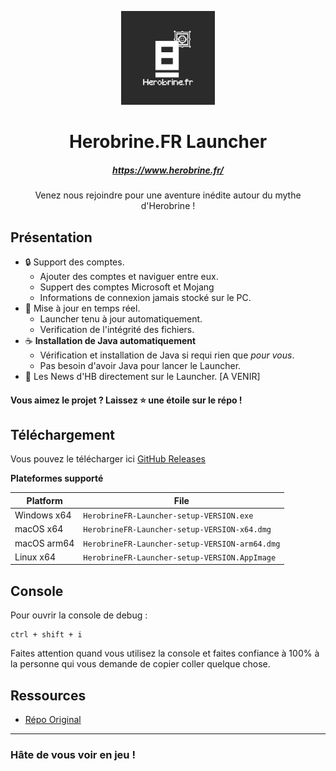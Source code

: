 <p align="center"><img src="./app/assets/images/icon.jpg" width="150px" height="150px" alt="aventium softworks"></p>

<h1 align="center">Herobrine.FR Launcher</h1>

<em><h5 align="center">https://www.herobrine.fr/</h5></em>

<p align="center">Venez nous rejoindre pour une aventure inédite autour du mythe d'Herobrine !</p>

## Présentation

* 🔒 Support des comptes.
  * Ajouter des comptes et naviguer entre eux.
  * Suppert des comptes Microsoft et Mojang
  * Informations de connexion jamais stocké sur le PC.
* 📂 Mise à jour en temps réel.
  * Launcher tenu à jour automatiquement.
  * Verification de l'intégrité des fichiers.
* ☕ **Installation de Java automatiquement**
  * Vérification et installation de Java si requi rien que *pour vous*.
  * Pas besoin d'avoir Java pour lancer le Launcher.
* 📰 Les News d'HB directement sur le Launcher. [A VENIR]

#### Vous aimez le projet ? Laissez ⭐ une étoile sur le répo !

## Téléchargement

Vous pouvez le télécharger ici [GitHub Releases](https://github.com/rhenar0/HBLauncher/releases)

**Plateformes supporté**

| Platform | File |
| -------- | ---- |
| Windows x64 | `HerobrineFR-Launcher-setup-VERSION.exe` |
| macOS x64 | `HerobrineFR-Launcher-setup-VERSION-x64.dmg` |
| macOS arm64 | `HerobrineFR-Launcher-setup-VERSION-arm64.dmg` |
| Linux x64 | `HerobrineFR-Launcher-setup-VERSION.AppImage` |

## Console

Pour ouvrir la console de debug :

```console
ctrl + shift + i
```

Faites attention quand vous utilisez la console et faites confiance à 100% à la personne qui vous demande de copier coller quelque chose.

## Ressources

* [Répo Original](https://github.com/rhenar0/HBLauncher)

---

### Hâte de vous voir en jeu !

